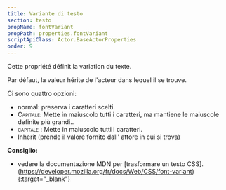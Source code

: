 ```yaml
---
title: Variante di testo
section: testo
propName: fontVariant
propPath: properties.fontVariant
scriptApiClass: Actor.BaseActorProperties
order: 9
---
```

Cette propriété définit la variation du texte.

Par défaut, la valeur hérite de l'acteur dans lequel il se trouve.

Ci sono quattro opzioni:
 - normal: preserva i caratteri scelti.
 - <span style="font-variant: small-caps">Capitale</span>: Mette in maiuscolo tutti i caratteri, ma mantiene le maiuscole definite più grandi..
 - <span style="font-variant: all-small-caps">Capitale</span> : Mette in maiuscolo tutti i caratteri.
 - Inherit (prende il valore fornito dall' attore in cui si trova)

**Consiglio:**
- vedere la documentazione MDN per [trasformare un testo CSS].(https://developer.mozilla.org/fr/docs/Web/CSS/font-variant){:target="_blank"}
